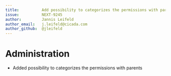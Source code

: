 ```yaml
---
title:          Add possibility to categorizes the permissions with parents
issue:          NEXT-9245
author:         Jannis Leifeld
author_email:   j.leifeld@cicada.com
author_github:  @jleifeld
---
```

# Administration
* Added possibility to categorizes the permissions with parents
